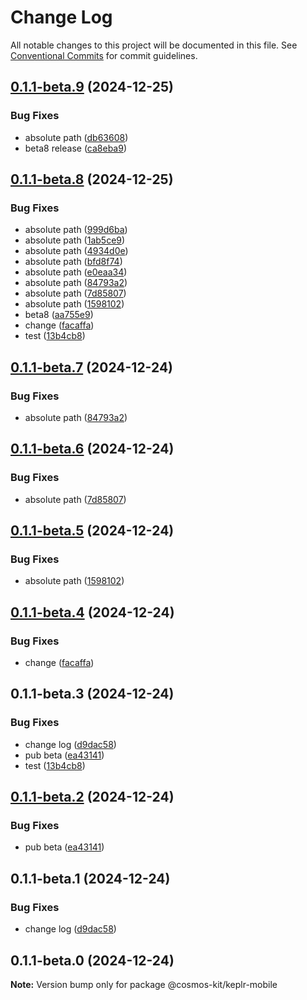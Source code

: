 # Change Log

All notable changes to this project will be documented in this file.
See [Conventional Commits](https://conventionalcommits.org) for commit guidelines.

## [0.1.1-beta.9](https://github.com/cosmology-tech/cosmos-kit/compare/@cosmos-kit/keplr-mobile@0.1.1-beta.8...@cosmos-kit/keplr-mobile@0.1.1-beta.9) (2024-12-25)

### Bug Fixes

- absolute path ([db63608](https://github.com/cosmology-tech/cosmos-kit/commit/db636086c7ac1b7a623e81e5634ae991b521f761))
- beta8 release ([ca8eba9](https://github.com/cosmology-tech/cosmos-kit/commit/ca8eba92b66914b06151d62720df783fc02fb88a))

## [0.1.1-beta.8](https://github.com/cosmology-tech/cosmos-kit/compare/@cosmos-kit/keplr-mobile@0.1.1-beta.2...@cosmos-kit/keplr-mobile@0.1.1-beta.8) (2024-12-25)

### Bug Fixes

- absolute path ([999d6ba](https://github.com/cosmology-tech/cosmos-kit/commit/999d6bafa825944c241ed5689fb549a34895e2ae))
- absolute path ([1ab5ce9](https://github.com/cosmology-tech/cosmos-kit/commit/1ab5ce9946e2f7b6c6b32a1897feb92f29911b43))
- absolute path ([4934d0e](https://github.com/cosmology-tech/cosmos-kit/commit/4934d0e08457be3bafcfde0462d34c9120f68678))
- absolute path ([bfd8f74](https://github.com/cosmology-tech/cosmos-kit/commit/bfd8f745ef8b4282582e843f9eb9e76b12299f34))
- absolute path ([e0eaa34](https://github.com/cosmology-tech/cosmos-kit/commit/e0eaa3499fa984d78e65ab866813c6974d449111))
- absolute path ([84793a2](https://github.com/cosmology-tech/cosmos-kit/commit/84793a2442fad197c4ab0598fc5760d29044c83e))
- absolute path ([7d85807](https://github.com/cosmology-tech/cosmos-kit/commit/7d858078eca107a931b89a9475addb763240b14a))
- absolute path ([1598102](https://github.com/cosmology-tech/cosmos-kit/commit/1598102dd65ab0cf2d29e870d4d643d531adca51))
- beta8 ([aa755e9](https://github.com/cosmology-tech/cosmos-kit/commit/aa755e971f7ee3721a6316246d1c757675ce13f5))
- change ([facaffa](https://github.com/cosmology-tech/cosmos-kit/commit/facaffa011e59bcf74bae04d918f918fb7e813f5))
- test ([13b4cb8](https://github.com/cosmology-tech/cosmos-kit/commit/13b4cb84123a089ce69e17f4c208580dbe94aa69))

## [0.1.1-beta.7](https://github.com/cosmology-tech/cosmos-kit/compare/@cosmos-kit/keplr-mobile@0.1.1-beta.6...@cosmos-kit/keplr-mobile@0.1.1-beta.7) (2024-12-24)

### Bug Fixes

- absolute path ([84793a2](https://github.com/cosmology-tech/cosmos-kit/commit/84793a2442fad197c4ab0598fc5760d29044c83e))

## [0.1.1-beta.6](https://github.com/cosmology-tech/cosmos-kit/compare/@cosmos-kit/keplr-mobile@0.1.1-beta.5...@cosmos-kit/keplr-mobile@0.1.1-beta.6) (2024-12-24)

### Bug Fixes

- absolute path ([7d85807](https://github.com/cosmology-tech/cosmos-kit/commit/7d858078eca107a931b89a9475addb763240b14a))

## [0.1.1-beta.5](https://github.com/cosmology-tech/cosmos-kit/compare/@cosmos-kit/keplr-mobile@0.1.1-beta.4...@cosmos-kit/keplr-mobile@0.1.1-beta.5) (2024-12-24)

### Bug Fixes

- absolute path ([1598102](https://github.com/cosmology-tech/cosmos-kit/commit/1598102dd65ab0cf2d29e870d4d643d531adca51))

## [0.1.1-beta.4](https://github.com/cosmology-tech/cosmos-kit/compare/@cosmos-kit/keplr-mobile@0.1.1-beta.3...@cosmos-kit/keplr-mobile@0.1.1-beta.4) (2024-12-24)

### Bug Fixes

- change ([facaffa](https://github.com/cosmology-tech/cosmos-kit/commit/facaffa011e59bcf74bae04d918f918fb7e813f5))

## 0.1.1-beta.3 (2024-12-24)

### Bug Fixes

- change log ([d9dac58](https://github.com/cosmology-tech/cosmos-kit/commit/d9dac58484ba1c1d65dbdb5cdafcc51c6a03a987))
- pub beta ([ea43141](https://github.com/cosmology-tech/cosmos-kit/commit/ea431417494d07cc7d217c20e962e224d56583a9))
- test ([13b4cb8](https://github.com/cosmology-tech/cosmos-kit/commit/13b4cb84123a089ce69e17f4c208580dbe94aa69))

## [0.1.1-beta.2](https://github.com/cosmology-tech/cosmos-kit/compare/@cosmos-kit/keplr-mobile@0.1.1-beta.1...@cosmos-kit/keplr-mobile@0.1.1-beta.2) (2024-12-24)

### Bug Fixes

- pub beta ([ea43141](https://github.com/cosmology-tech/cosmos-kit/commit/ea431417494d07cc7d217c20e962e224d56583a9))

## 0.1.1-beta.1 (2024-12-24)

### Bug Fixes

- change log ([d9dac58](https://github.com/cosmology-tech/cosmos-kit/commit/d9dac58484ba1c1d65dbdb5cdafcc51c6a03a987))

## 0.1.1-beta.0 (2024-12-24)

**Note:** Version bump only for package @cosmos-kit/keplr-mobile
